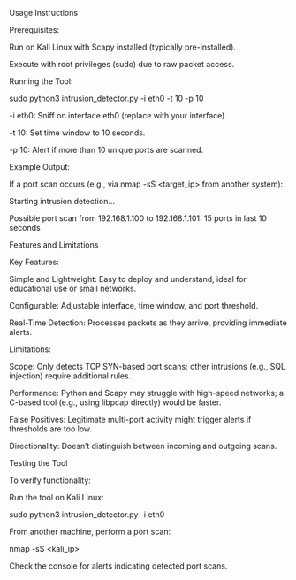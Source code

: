 Usage Instructions

Prerequisites:

Run on Kali Linux with Scapy installed (typically pre-installed).

Execute with root privileges (sudo) due to raw packet access.



Running the Tool:

sudo python3 intrusion_detector.py -i eth0 -t 10 -p 10

-i eth0: Sniff on interface eth0 (replace with your interface).

-t 10: Set time window to 10 seconds.

-p 10: Alert if more than 10 unique ports are scanned.



Example Output:

If a port scan occurs (e.g., via nmap -sS <target_ip> from another system):

Starting intrusion detection...

Possible port scan from 192.168.1.100 to 192.168.1.101: 15 ports in last 10 seconds



Features and Limitations

Key Features:

Simple and Lightweight: Easy to deploy and understand, ideal for educational use or small networks.

Configurable: Adjustable interface, time window, and port threshold.

Real-Time Detection: Processes packets as they arrive, providing immediate alerts.



Limitations:

Scope: Only detects TCP SYN-based port scans; other intrusions (e.g., SQL injection) require additional rules.

Performance: Python and Scapy may struggle with high-speed networks; a C-based tool (e.g., using libpcap directly) would be faster.

False Positives: Legitimate multi-port activity might trigger alerts if thresholds are too low.

Directionality: Doesn’t distinguish between incoming and outgoing scans.



Testing the Tool


To verify functionality:

Run the tool on Kali Linux:

sudo python3 intrusion_detector.py -i eth0

From another machine, perform a port scan:

nmap -sS <kali_ip>

Check the console for alerts indicating detected port scans.

